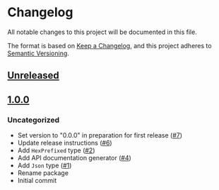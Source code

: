 # Changelog
All notable changes to this project will be documented in this file.

The format is based on [Keep a Changelog](https://keepachangelog.com/en/1.0.0/),
and this project adheres to [Semantic Versioning](https://semver.org/spec/v2.0.0.html).

## [Unreleased]

## [1.0.0]
### Uncategorized
- Set version to "0.0.0" in preparation for first release ([#7](https://github.com/MetaMask/types/pull/7))
- Update release instructions ([#6](https://github.com/MetaMask/types/pull/6))
- Add `HexPrefixed` type ([#2](https://github.com/MetaMask/types/pull/2))
- Add API documentation generator ([#4](https://github.com/MetaMask/types/pull/4))
- Add `Json` type ([#1](https://github.com/MetaMask/types/pull/1))
- Rename package
- Initial commit

[Unreleased]: https://github.com/MetaMask/types/compare/v1.0.0...HEAD
[1.0.0]: https://github.com/MetaMask/types/releases/tag/v1.0.0
